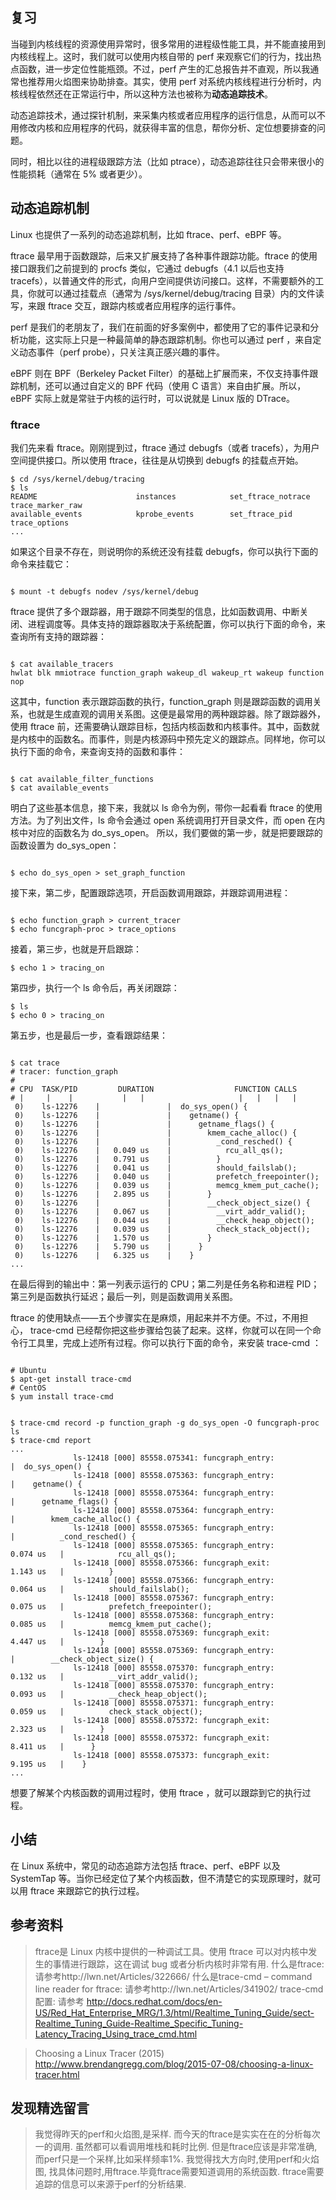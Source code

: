 ## 复习
当碰到内核线程的资源使用异常时，很多常用的进程级性能工具，并不能直接用到内核线程上。这时，我们就可以使用内核自带的 perf 来观察它们的行为，找出热点函数，进一步定位性能瓶颈。不过，perf 产生的汇总报告并不直观，所以我通常也推荐用火焰图来协助排查。其实，使用 perf 对系统内核线程进行分析时，内核线程依然还在正常运行中，所以这种方法也被称为**动态追踪技术**。

动态追踪技术，通过探针机制，来采集内核或者应用程序的运行信息，从而可以不用修改内核和应用程序的代码，就获得丰富的信息，帮你分析、定位想要排查的问题。

同时，相比以往的进程级跟踪方法（比如 ptrace），动态追踪往往只会带来很小的性能损耗（通常在 5% 或者更少）。

## 动态追踪机制
Linux 也提供了一系列的动态追踪机制，比如 ftrace、perf、eBPF 等。

ftrace 最早用于函数跟踪，后来又扩展支持了各种事件跟踪功能。ftrace 的使用接口跟我们之前提到的 procfs 类似，它通过 debugfs（4.1 以后也支持 tracefs），以普通文件的形式，向用户空间提供访问接口。这样，不需要额外的工具，你就可以通过挂载点（通常为 /sys/kernel/debug/tracing 目录）内的文件读写，来跟 ftrace 交互，跟踪内核或者应用程序的运行事件。

perf 是我们的老朋友了，我们在前面的好多案例中，都使用了它的事件记录和分析功能，这实际上只是一种最简单的静态跟踪机制。你也可以通过 perf ，来自定义动态事件（perf probe），只关注真正感兴趣的事件。

eBPF 则在 BPF（Berkeley Packet Filter）的基础上扩展而来，不仅支持事件跟踪机制，还可以通过自定义的 BPF 代码（使用 C 语言）来自由扩展。所以，eBPF 实际上就是常驻于内核的运行时，可以说就是 Linux 版的 DTrace。

### ftrace
我们先来看 ftrace。刚刚提到过，ftrace 通过 debugfs（或者 tracefs），为用户空间提供接口。所以使用 ftrace，往往是从切换到 debugfs 的挂载点开始。

```
$ cd /sys/kernel/debug/tracing
$ ls
README                      instances            set_ftrace_notrace  trace_marker_raw
available_events            kprobe_events        set_ftrace_pid      trace_options
...
```

如果这个目录不存在，则说明你的系统还没有挂载 debugfs，你可以执行下面的命令来挂载它：
```

$ mount -t debugfs nodev /sys/kernel/debug
```
ftrace 提供了多个跟踪器，用于跟踪不同类型的信息，比如函数调用、中断关闭、进程调度等。具体支持的跟踪器取决于系统配置，你可以执行下面的命令，来查询所有支持的跟踪器：
```

$ cat available_tracers
hwlat blk mmiotrace function_graph wakeup_dl wakeup_rt wakeup function nop
```
这其中，function 表示跟踪函数的执行，function_graph 则是跟踪函数的调用关系，也就是生成直观的调用关系图。这便是最常用的两种跟踪器。除了跟踪器外，使用 ftrace 前，还需要确认跟踪目标，包括内核函数和内核事件。其中，函数就是内核中的函数名。而事件，则是内核源码中预先定义的跟踪点。同样地，你可以执行下面的命令，来查询支持的函数和事件：
```

$ cat available_filter_functions
$ cat available_events
```
明白了这些基本信息，接下来，我就以 ls 命令为例，带你一起看看 ftrace 的使用方法。为了列出文件，ls 命令会通过 open 系统调用打开目录文件，而 open 在内核中对应的函数名为 do_sys_open。 所以，我们要做的第一步，就是把要跟踪的函数设置为 do_sys_open：
```

$ echo do_sys_open > set_graph_function
```
接下来，第二步，配置跟踪选项，开启函数调用跟踪，并跟踪调用进程：

```

$ echo function_graph > current_tracer
$ echo funcgraph-proc > trace_options
```

接着，第三步，也就是开启跟踪：
```
$ echo 1 > tracing_on
```

第四步，执行一个 ls 命令后，再关闭跟踪：
```
$ ls
$ echo 0 > tracing_on
```

第五步，也是最后一步，查看跟踪结果：

```

$ cat trace
# tracer: function_graph
#
# CPU  TASK/PID         DURATION                  FUNCTION CALLS
# |     |    |           |   |                     |   |   |   |
 0)    ls-12276    |               |  do_sys_open() {
 0)    ls-12276    |               |    getname() {
 0)    ls-12276    |               |      getname_flags() {
 0)    ls-12276    |               |        kmem_cache_alloc() {
 0)    ls-12276    |               |          _cond_resched() {
 0)    ls-12276    |   0.049 us    |            rcu_all_qs();
 0)    ls-12276    |   0.791 us    |          }
 0)    ls-12276    |   0.041 us    |          should_failslab();
 0)    ls-12276    |   0.040 us    |          prefetch_freepointer();
 0)    ls-12276    |   0.039 us    |          memcg_kmem_put_cache();
 0)    ls-12276    |   2.895 us    |        }
 0)    ls-12276    |               |        __check_object_size() {
 0)    ls-12276    |   0.067 us    |          __virt_addr_valid();
 0)    ls-12276    |   0.044 us    |          __check_heap_object();
 0)    ls-12276    |   0.039 us    |          check_stack_object();
 0)    ls-12276    |   1.570 us    |        }
 0)    ls-12276    |   5.790 us    |      }
 0)    ls-12276    |   6.325 us    |    }
...
```

在最后得到的输出中：第一列表示运行的 CPU；第二列是任务名称和进程 PID；第三列是函数执行延迟；最后一列，则是函数调用关系图。

ftrace 的使用缺点——五个步骤实在是麻烦，用起来并不方便。不过，不用担心， trace-cmd 已经帮你把这些步骤给包装了起来。这样，你就可以在同一个命令行工具里，完成上述所有过程。你可以执行下面的命令，来安装 trace-cmd ：

```

# Ubuntu
$ apt-get install trace-cmd
# CentOS
$ yum install trace-cmd
```

```

$ trace-cmd record -p function_graph -g do_sys_open -O funcgraph-proc ls
$ trace-cmd report
...
              ls-12418 [000] 85558.075341: funcgraph_entry:                   |  do_sys_open() {
              ls-12418 [000] 85558.075363: funcgraph_entry:                   |    getname() {
              ls-12418 [000] 85558.075364: funcgraph_entry:                   |      getname_flags() {
              ls-12418 [000] 85558.075364: funcgraph_entry:                   |        kmem_cache_alloc() {
              ls-12418 [000] 85558.075365: funcgraph_entry:                   |          _cond_resched() {
              ls-12418 [000] 85558.075365: funcgraph_entry:        0.074 us   |            rcu_all_qs();
              ls-12418 [000] 85558.075366: funcgraph_exit:         1.143 us   |          }
              ls-12418 [000] 85558.075366: funcgraph_entry:        0.064 us   |          should_failslab();
              ls-12418 [000] 85558.075367: funcgraph_entry:        0.075 us   |          prefetch_freepointer();
              ls-12418 [000] 85558.075368: funcgraph_entry:        0.085 us   |          memcg_kmem_put_cache();
              ls-12418 [000] 85558.075369: funcgraph_exit:         4.447 us   |        }
              ls-12418 [000] 85558.075369: funcgraph_entry:                   |        __check_object_size() {
              ls-12418 [000] 85558.075370: funcgraph_entry:        0.132 us   |          __virt_addr_valid();
              ls-12418 [000] 85558.075370: funcgraph_entry:        0.093 us   |          __check_heap_object();
              ls-12418 [000] 85558.075371: funcgraph_entry:        0.059 us   |          check_stack_object();
              ls-12418 [000] 85558.075372: funcgraph_exit:         2.323 us   |        }
              ls-12418 [000] 85558.075372: funcgraph_exit:         8.411 us   |      }
              ls-12418 [000] 85558.075373: funcgraph_exit:         9.195 us   |    }
...
```

想要了解某个内核函数的调用过程时，使用 ftrace ，就可以跟踪到它的执行过程。

## 小结

在 Linux 系统中，常见的动态追踪方法包括 ftrace、perf、eBPF 以及 SystemTap 等。当你已经定位了某个内核函数，但不清楚它的实现原理时，就可以用 ftrace 来跟踪它的执行过程。

## 参考资料
>ftrace是 Linux 内核中提供的一种调试工具。使用 ftrace 可以对内核中发生的事情进行跟踪，这在调试 bug 或者分析内核时非常有用.
>什么是ftrace: 请参考http://lwn.net/Articles/322666/
>什么是trace-cmd – command line reader for ftrace: 请参考http://lwn.net/Articles/341902/
>trace-cmd配置: 请参考 http://docs.redhat.com/docs/en-US/Red_Hat_Enterprise_MRG/1.3/html/Realtime_Tuning_Guide/sect-Realtime_Tuning_Guide-Realtime_Specific_Tuning-Latency_Tracing_Using_trace_cmd.html

>Choosing a Linux Tracer (2015)
http://www.brendangregg.com/blog/2015-07-08/choosing-a-linux-tracer.html

## 发现精选留言

>我觉得昨天的perf和火焰图,是采样. 而今天的ftrace是实实在在的分析每次一的调用.
>虽然都可以看调用堆栈和耗时比例. 但是ftrace应该是非常准确,而perf只是一个采样,比如采样频率1%.
>我觉得找大方向时,使用perf和火焰图, 找具体问题时,用ftrace.毕竟ftrace需要知道调用的系统函数.
>ftrace需要追踪的信息可以来源于perf的分析结果.

